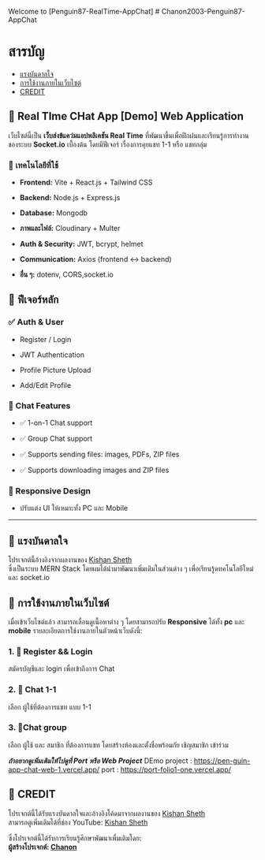  Welcome to [Penguin87-RealTime-AppChat]
﻿# Chanon2003-Penguin87-AppChat

# สารบัญ
 - [แรงบันดาลใจ](#-%E0%B9%81%E0%B8%A3%E0%B8%87%E0%B8%9A%E0%B8%B1%E0%B8%99%E0%B8%94%E0%B8%B2%E0%B8%A5%E0%B9%83%E0%B8%88) 
 - [การใช้งานภายในเว็บไซต์](#-%E0%B8%81%E0%B8%B2%E0%B8%A3%E0%B9%83%E0%B8%8A%E0%B9%89%E0%B8%87%E0%B8%B2%E0%B8%99%E0%B8%A0%E0%B8%B2%E0%B8%A2%E0%B9%83%E0%B8%99%E0%B9%80%E0%B8%A7%E0%B9%87%E0%B8%9A%E0%B9%84%E0%B8%8B%E0%B8%95%E0%B9%8C)
 - [CREDIT](#-credit)

## 🛒 Real TIme CHat App [Demo] Web Application

เว็บไซต์นี้เป็น **เว็บส่งข้แคว่มแอปพลิเคชัน Real Time** ที่พัฒนาขึ้นเพื่อฝึกฝนและเรียนรู้การทำงานของระบบ **Socket.io** เบื้องต้น โดยมีฟีเจอร์ เรื่องการคุยแชท 1-1 หรือ แชทกลุ่ม

### 🧱 เทคโนโลยีที่ใช้

-   **Frontend:** Vite + React.js + Tailwind CSS
    
-   **Backend:** Node.js + Express.js
    
-   **Database:** Mongodb
    
-   **ภาพและไฟล์:** Cloudinary + Multer
    
-   **Auth & Security:** JWT, bcrypt, helmet
    
-   **Communication:** Axios (frontend ↔ backend)
    
-   **อื่น ๆ:** dotenv, CORS,socket.io

## 🌟 ฟีเจอร์หลัก

### ✅ Auth & User

-   Register / Login
    
-   JWT Authentication
    
-   Profile Picture Upload
    
-   Add/Edit Profile
    
### 💬 Chat Features

-   ✅ 1-on-1 Chat support
    
-   ✅ Group Chat support
    
-   ✅ Supports sending files: images, PDFs, ZIP files
    
-   ✅ Supports downloading images and ZIP files
    

### 📱 Responsive Design

-   ปรับแต่ง UI ให้เหมาะทั้ง PC และ Mobile
    

----------

## 🔗 แรงบันดาลใจ

โปรเจกต์นี้อ้างอิงจากผลงานของ [Kishan Sheth](https://github.com/koolkishan)  
ซึ่งเป็นระบบ MERN Stack โดยผมได้นำมาพัฒนาเพิ่มเติมในส่วนต่าง ๆ เพื่อเรียนรู้ดทคโนโลยีใหม่ และ socket.io 

## 🧭 การใช้งานภายในเว็บไซต์

เมื่อเข้าเว็บไซต์แล้ว สามารถเลื่อนดูเนื้อหาต่าง ๆ โดยสามารถปรับ **Responsive** ได้ทั้ง **pc** และ **mobile** รายละเอียดการใช้งานภายในตัวหน้าเว็บดังนี้:

### 1. 🔹 Register && Login
สมัครบัญชีและ login เพื่อเข้าถึงการ Chat

### 2. 🔹 Chat 1-1
เลือก ผู้ใช้ที่ต้องการแชท แบบ 1-1

### 3. 🔹Chat group

เลือก ผู้ใช้ และ สมาชิก ที่ต้องการแชท โดยสร้างห้องและตั้งชื่อพร้อมกัย เชิญสมาชิก เข้าร่วม


***ถ้าอยากดูเพิ่มเติมให้ไปดูที่ Port  หรือ Web Project***
DEmo project :  https://pen-guin-app-chat-web-1.vercel.app/
port : https://port-folio1-one.vercel.app/

## 🙏 CREDIT

โปรเจกต์นี้ได้รับแรงบันดาลใจและอ้างอิงโค้ดมาจากผลงานของ [Kishan Sheth](https://github.com/koolkishan)  
สามารถดูเพิ่มเติมได้ที่ช่อง YouTube: [Kishan Sheth](https://www.youtube.com/watch?v=W3sOezpkGWI&t)

ซึ่งโปรเจกต์นี้ได้รับการเรียนรู้ศึกษาพัฒนาเพื่มเติมโดย:  
**ผู้สร้างโปรเจกต์: [Chanon](https://github.com/Chanon2003)**
